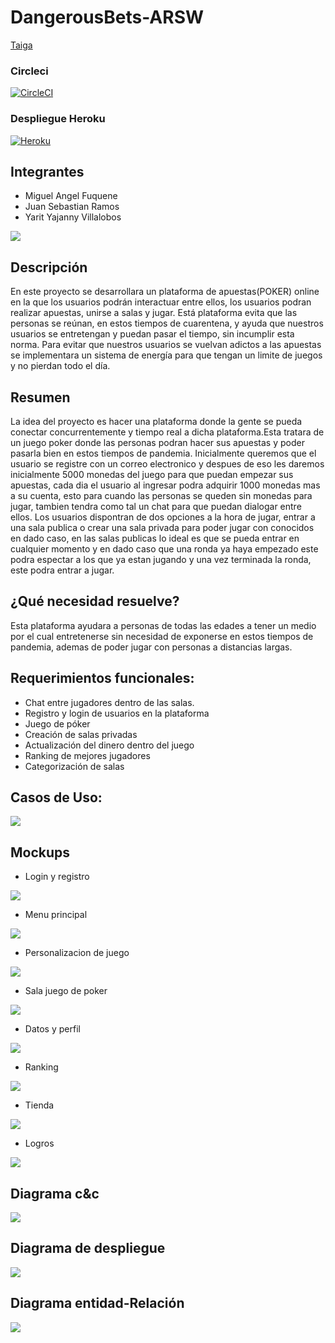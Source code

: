 # DangerousBets-ARSW

[Taiga](https://tree.taiga.io/project/jsr25-dangerousbets-arsw-2021-1/timeline)

### Circleci
[![CircleCI](https://circleci.com/gh/MiguelFuquene1024/DangerousBets-ARSW.svg?style=svg)](https://app.circleci.com/pipelines/github/MiguelFuquene1024/DangerousBets-ARSW)

### Despliegue Heroku
[![Heroku](https://www.herokucdn.com/deploy/button.png)](https://dangerousbetsarsw.herokuapp.com/)

 ## Integrantes
  * Miguel Angel Fuquene
  * Juan Sebastian Ramos
  * Yarit Yajanny Villalobos


![](img/poker.jpg)
 
 ## Descripción
 
 En este proyecto se desarrollara un plataforma de apuestas(POKER) online en la que los usuarios podrán interactuar entre ellos, los usuarios podran realizar apuestas, unirse a salas y jugar. Está plataforma evita que las personas se reúnan, en estos tiempos de cuarentena, y ayuda que nuestros usuarios se entretengan y puedan pasar el tiempo, sin incumplir esta norma. Para evitar que nuestros usuarios se vuelvan adictos a las apuestas se implementara un sistema de energía para que tengan un limite de juegos y no pierdan todo el día.
 
## Resumen

La idea del proyecto es hacer una plataforma donde la gente se pueda conectar concurrentemente y tiempo real a dicha plataforma.Esta tratara de un juego poker donde las personas podran hacer sus apuestas y poder pasarla bien en estos tiempos de pandemia. Inicialmente queremos que el usuario se registre con un correo electronico y despues de eso les daremos inicialmente 5000 monedas del juego para que puedan empezar sus apuestas, cada dia el usuario al ingresar podra adquirir 1000 monedas mas a su cuenta, esto para cuando las personas se queden sin monedas para jugar, tambien tendra como tal un chat para que puedan dialogar entre ellos. Los usuarios dispontran de dos opciones a la hora de jugar, entrar a una sala publica o crear una sala privada para poder jugar con conocidos en dado caso, en las salas publicas lo ideal es que se pueda entrar en cualquier momento y en dado caso que una ronda ya haya empezado este podra espectar a los que ya estan jugando y una vez terminada la ronda, este podra entrar a jugar.

## ¿Qué necesidad resuelve?
Esta plataforma ayudara a personas de todas las edades a tener un medio por el cual entretenerse sin necesidad de exponerse en estos tiempos de pandemia, ademas de poder jugar con personas a distancias largas.


## Requerimientos funcionales:
 -	Chat entre jugadores dentro de las salas.
 -	Registro y login de usuarios en la plataforma
 -	Juego de póker
 -	Creación de salas privadas
 -	Actualización del dinero dentro del juego
 -	Ranking de mejores jugadores
 -	Categorización de salas

 ## Casos de Uso:
 
 ![](img/Diagrama%20Casos%20de%20uso.PNG)
 
## Mockups


- Login y registro


![](https://github.com/MiguelFuquene1024/DangerousBets-ARSW/blob/master/img/Mockups/login.jpeg)


- Menu principal


![](https://github.com/MiguelFuquene1024/DangerousBets-ARSW/blob/master/img/Mockups/menu.jpeg)


- Personalizacion de juego


![](https://github.com/MiguelFuquene1024/DangerousBets-ARSW/blob/master/img/Mockups/crearsalas.jpeg)


- Sala juego de poker


![](https://github.com/MiguelFuquene1024/DangerousBets-ARSW/blob/master/img/Mockups/juego.jpeg)


- Datos y perfil


![](https://github.com/MiguelFuquene1024/DangerousBets-ARSW/blob/master/img/Mockups/perfil.jpeg)


- Ranking

![](https://github.com/MiguelFuquene1024/DangerousBets-ARSW/blob/master/img/Mockups/ranking.jpeg)

- Tienda

![](https://github.com/MiguelFuquene1024/DangerousBets-ARSW/blob/master/img/Mockups/tienda.jpeg)

- Logros

![](https://github.com/MiguelFuquene1024/DangerousBets-ARSW/blob/master/img/Mockups/logros.jpeg)


## Diagrama c&c

![](img/C&c.jpeg)


## Diagrama de despliegue

![](img/img_1.png)

## Diagrama entidad-Relación

![](img/entidadRelacion.jpeg)

 
